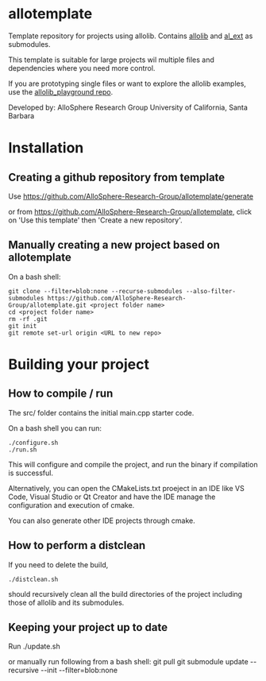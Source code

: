 # allotemplate
Template repository for projects using allolib.
Contains [allolib](https://github.com/AlloSphere-Research-Group/allolib) and [al_ext](https://github.com/AlloSphere-Research-Group/al_ext) as submodules.

This template is suitable for large projects wil multiple files and dependencies where you need more control.

If you are prototyping single files or want to explore the allolib examples, use the [allolib_playground repo](https://github.com/AlloSphere-Research-Group/allolib_playground).

Developed by:
AlloSphere Research Group
University of California, Santa Barbara

# Installation
## Creating a github repository from template
Use https://github.com/AlloSphere-Research-Group/allotemplate/generate

or from https://github.com/AlloSphere-Research-Group/allotemplate,
click on 'Use this template' then 'Create a new repository'.

## Manually creating a new project based on allotemplate
On a bash shell:

    git clone --filter=blob:none --recurse-submodules --also-filter-submodules https://github.com/AlloSphere-Research-Group/allotemplate.git <project folder name>
    cd <project folder name>
    rm -rf .git
    git init
    git remote set-url origin <URL to new repo>

# Building your project
## How to compile / run
The src/ folder contains the initial main.cpp starter code.

On a bash shell you can run:

    ./configure.sh
    ./run.sh

This will configure and compile the project, and run the binary if compilation is successful.

Alternatively, you can open the CMakeLists.txt proeject in an IDE like VS Code, Visual Studio or Qt Creator and have the IDE manage the configuration and execution of cmake.

You can also generate other IDE projects through cmake.

## How to perform a distclean
If you need to delete the build,

    ./distclean.sh

should recursively clean all the build directories of the project including those of allolib and its submodules.

## Keeping your project up to date
Run
    ./update.sh

or manually run following from a bash shell:
    git pull
    git submodule update --recursive --init --filter=blob:none